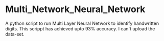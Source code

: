 # Multi_Network_Neural_Network
A python script to run Multi Layer Neural Network to identify handwritten digits. This scrippt has achieved upto 93% accuracy. I can't upload the data-set.
